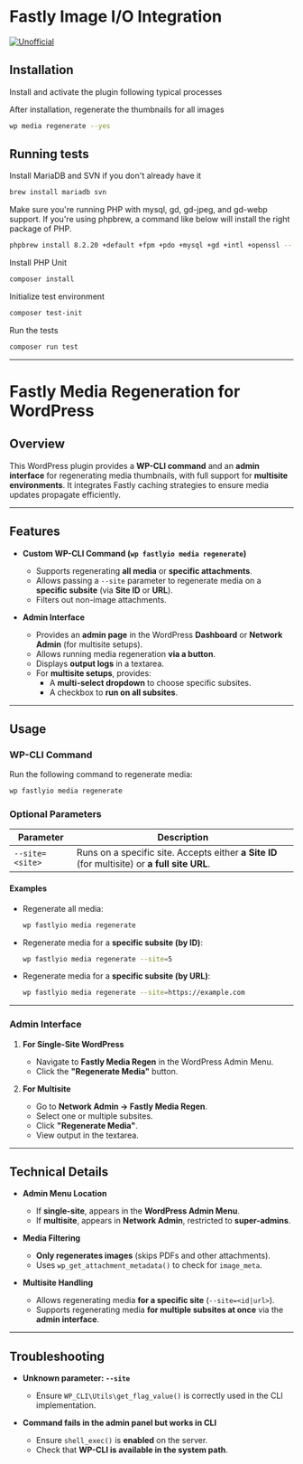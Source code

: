 # Fastly Image I/O Integration

[![Unofficial](https://img.shields.io/badge/Pantheon-Unofficial-yellow?logo=pantheon&color=FFDC28)](https://pantheon.io/docs/oss-support-levels#unofficial)

## Installation

Install and activate the plugin following typical processes

After installation, regenerate the thumbnails for all images

```bash
wp media regenerate --yes
```

## Running tests

Install MariaDB and SVN if you don't already have it

```bash
brew install mariadb svn
```

Make sure you're running PHP with mysql, gd, gd-jpeg, and gd-webp support. If you're using phpbrew, a command like below will install the right package of PHP.

```bash
phpbrew install 8.2.20 +default +fpm +pdo +mysql +gd +intl +openssl -- --with-jpeg --with-webp
```

Install PHP Unit

```bash
composer install
```

Initialize test environment

```bash
composer test-init
```

Run the tests

```bash
composer run test
```

---

# **Fastly Media Regeneration for WordPress**

## **Overview**
This WordPress plugin provides a **WP-CLI command** and an **admin interface** for regenerating media thumbnails, with full support for **multisite environments**. It integrates Fastly caching strategies to ensure media updates propagate efficiently.

---

## **Features**
- **Custom WP-CLI Command (`wp fastlyio media regenerate`)**
  - Supports regenerating **all media** or **specific attachments**.
  - Allows passing a `--site` parameter to regenerate media on a **specific subsite** (via **Site ID** or **URL**).
  - Filters out non-image attachments.

- **Admin Interface**
  - Provides an **admin page** in the WordPress **Dashboard** or **Network Admin** (for multisite setups).
  - Allows running media regeneration **via a button**.
  - Displays **output logs** in a textarea.
  - For **multisite setups**, provides:
    - A **multi-select dropdown** to choose specific subsites.
    - A checkbox to **run on all subsites**.

---

## **Usage**
### **WP-CLI Command**
Run the following command to regenerate media:

```sh
wp fastlyio media regenerate
```

### **Optional Parameters**
| Parameter        | Description |
|-----------------|-------------|
| `--site=<site>` | Runs on a specific site. Accepts either **a Site ID** (for multisite) or **a full site URL**. |

#### **Examples**
- Regenerate all media:
  ```sh
  wp fastlyio media regenerate
  ```
- Regenerate media for a **specific subsite (by ID)**:
  ```sh
  wp fastlyio media regenerate --site=5
  ```
- Regenerate media for a **specific subsite (by URL)**:
  ```sh
  wp fastlyio media regenerate --site=https://example.com
  ```

---

### **Admin Interface**
1. **For Single-Site WordPress**
   - Navigate to **Fastly Media Regen** in the WordPress Admin Menu.
   - Click the **"Regenerate Media"** button.

2. **For Multisite**
   - Go to **Network Admin → Fastly Media Regen**.
   - Select one or multiple subsites.
   - Click **"Regenerate Media"**.
   - View output in the textarea.

---

## **Technical Details**
- **Admin Menu Location**
  - If **single-site**, appears in the **WordPress Admin Menu**.
  - If **multisite**, appears in **Network Admin**, restricted to **super-admins**.
  
- **Media Filtering**
  - **Only regenerates images** (skips PDFs and other attachments).
  - Uses `wp_get_attachment_metadata()` to check for `image_meta`.

- **Multisite Handling**
  - Allows regenerating media **for a specific site** (`--site=<id|url>`).
  - Supports regenerating media **for multiple subsites at once** via the **admin interface**.

---

## **Troubleshooting**
- **Unknown parameter: `--site`**
  - Ensure `WP_CLI\Utils\get_flag_value()` is correctly used in the CLI implementation.
  
- **Command fails in the admin panel but works in CLI**
  - Ensure `shell_exec()` is **enabled** on the server.
  - Check that **WP-CLI is available in the system path**.
